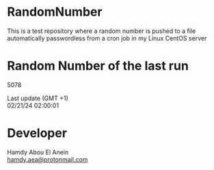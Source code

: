 # RandomNumber    
This is a test repository where a random number is pushed to a file automatically passwordless from a cron job in my Linux CentOS server    
# Random Number of the last run   
5078
      
Last update (GMT +1)    
02/21/24 02:00:01
# Developer    
Hamdy Abou El Anein   
hamdy.aea@protonmail.com

